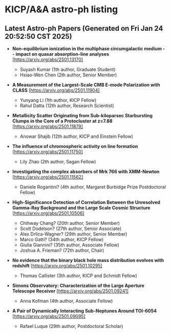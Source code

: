 # KICP/A&A astro-ph listing

## Latest Astro-ph Papers (Generated on Fri Jan 24 20:52:50 CST 2025)

- **Non-equilibrium ionization in the multiphase circumgalactic medium -- impact on quasar absorption-line analyses**
[https://arxiv.org/abs/2501.13170]
  + Suyash Kumar (1th author, Graduate Student)
  + Hsiao-Wen Chen (2th author, Senior Member)

- **A Measurement of the Largest-Scale CMB E-mode Polarization with CLASS**
[https://arxiv.org/abs/2501.11904]
  + Yunyang Li (1th author, KICP Fellow)
  + Rahul Datta (12th author, Research Scientist)

- **Metallicity Scatter Originating from Sub-kiloparsec Starbursting Clumps in the Core of a Protocluster at z=7.88**
[https://arxiv.org/abs/2501.11879]
  + Anowar Shajib (12th author, KICP and Einstein Fellow)

- **The influence of chromospheric activity on line formation**
[https://arxiv.org/abs/2501.11750]
  + Lily Zhao (2th author, Sagan Fellow)

- **Investigating the complex absorbers of Mrk 766 with XMM-Newton**
[https://arxiv.org/abs/2501.11562]
  + Daniele Rogantini? (4th author, Margaret Burbidge Prize Postdoctoral Fellow)

- **High-Significance Detection of Correlation Between the Unresolved Gamma-Ray Background and the Large Scale Cosmic Structure**
[https://arxiv.org/abs/2501.10506]
  + Chihway Chang? (20th author, Senior Member)
  + Scott Dodelson? (27th author, Senior Associate)
  + Alex Drlica-Wagner? (29th author, Senior Member)
  + Marco Gatti? (34th author, KICP Fellow)
  + Giulia Giannini? (35th author, Associate Fellow)
  + Joshua A. Frieman? (72th author, Chair)

- **No evidence that the binary black hole mass distribution evolves with redshift**
[https://arxiv.org/abs/2501.10295]
  + Thomas Callister (3th author, KICP and Schmidt Fellow)

- **Simons Observatory: Characterization of the Large Aperture Telescope Receiver**
[https://arxiv.org/abs/2501.09241]
  + Anna Kofman (4th author, Associate Fellow)

- **A Pair of Dynamically Interacting Sub-Neptunes Around TOI-6054**
[https://arxiv.org/abs/2501.09095]
  + Rafael Luque (29th author, Postdoctoral Scholar)

